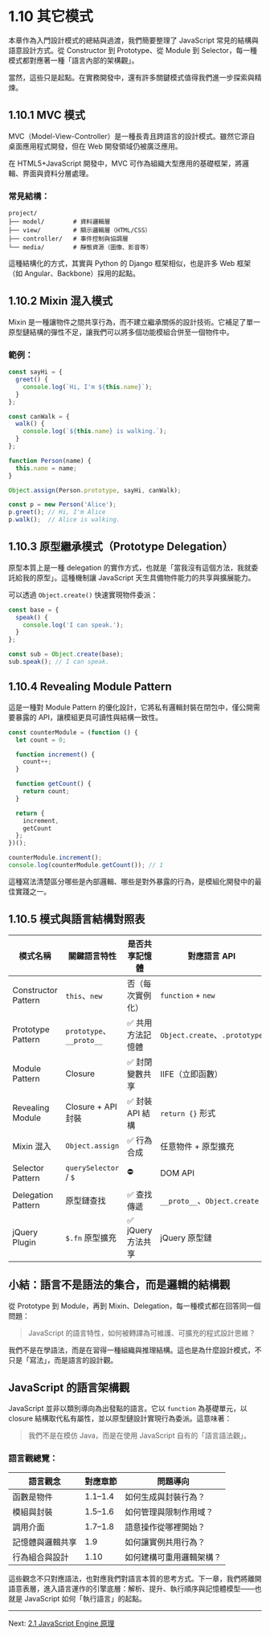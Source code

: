 # 1.10 其它模式

本章作為入門設計模式的總結與過渡，我們簡要整理了 JavaScript 常見的結構與語意設計方式。從 Constructor 到 Prototype、從 Module 到 Selector，每一種模式都對應著一種「語言內部的架構觀」。

當然，這些只是起點。在實務開發中，還有許多關鍵模式值得我們進一步探索與精煉。


## 1.10.1 MVC 模式

MVC（Model-View-Controller）是一種長青且跨語言的設計模式。雖然它源自桌面應用程式開發，但在 Web 開發領域仍被廣泛應用。

在 HTML5+JavaScript 開發中，MVC 可作為組織大型應用的基礎框架，將邏輯、界面與資料分層處理。

### 常見結構：

```
project/
├── model/        # 資料邏輯層
├── view/         # 顯示邏輯層（HTML/CSS）
├── controller/   # 事件控制與協調層
└── media/        # 靜態資源（圖像、影音等）
```

這種結構化的方式，其實與 Python 的 Django 框架相似，也是許多 Web 框架（如 Angular、Backbone）採用的起點。

## 1.10.2 Mixin 混入模式

Mixin 是一種讓物件之間共享行為，而不建立繼承關係的設計技術。它補足了單一原型鏈結構的彈性不足，讓我們可以將多個功能模組合併至一個物件中。

### 範例：

```javascript
const sayHi = {
  greet() {
    console.log(`Hi, I'm ${this.name}`);
  }
};

const canWalk = {
  walk() {
    console.log(`${this.name} is walking.`);
  }
};

function Person(name) {
  this.name = name;
}

Object.assign(Person.prototype, sayHi, canWalk);

const p = new Person('Alice');
p.greet(); // Hi, I'm Alice
p.walk();  // Alice is walking.
```

## 1.10.3 原型繼承模式（Prototype Delegation）

原型本質上是一種 delegation 的實作方式，也就是「當我沒有這個方法，我就委託給我的原型」。這種機制讓 JavaScript 天生具備物件能力的共享與擴展能力。

可以透過 `Object.create()` 快速實現物件委派：

```javascript
const base = {
  speak() {
    console.log('I can speak.');
  }
};

const sub = Object.create(base);
sub.speak(); // I can speak.
```

## 1.10.4 Revealing Module Pattern

這是一種對 Module Pattern 的優化設計，它將私有邏輯封裝在閉包中，僅公開需要暴露的 API，讓模組更具可讀性與結構一致性。

```javascript
const counterModule = (function () {
  let count = 0;

  function increment() {
    count++;
  }

  function getCount() {
    return count;
  }

  return {
    increment,
    getCount
  };
})();

counterModule.increment();
console.log(counterModule.getCount()); // 1
```

這種寫法清楚區分哪些是內部邏輯、哪些是對外暴露的行為，是模組化開發中的最佳實踐之一。

## 1.10.5 模式與語言結構對照表

| 模式名稱 | 關鍵語言特性 | 是否共享記憶體 | 對應語言 API | 適用情境 |
|----------|----------------|----------------|----------------|------------|
| Constructor Pattern | `this`、`new` | 否（每次實例化） | `function` + `new` | 簡單物件產生 |
| Prototype Pattern | `prototype`、`__proto__` | ✅ 共用方法記憶體 | `Object.create`、`.prototype` | 多實例共用行為 |
| Module Pattern | Closure | ✅ 封閉變數共享 | IIFE（立即函數） | 單體模組（Singleton） |
| Revealing Module | Closure + API 封裝 | ✅ 封裝 API 結構 | `return {}` 形式 | 模組封裝與可讀性 |
| Mixin 混入 | `Object.assign` | ✅ 行為合成 | 任意物件 + 原型擴充 | 多行為組合 |
| Selector Pattern | `querySelector` / `$` | ⛔ | DOM API | UI 操作語意入口 |
| Delegation Pattern | 原型鏈查找 | ✅ 查找傳遞 | `__proto__`、`Object.create` | 行為覆寫與轉發 |
| jQuery Plugin | `$.fn` 原型擴充 | ✅ jQuery 方法共享 | jQuery 原型鏈 | 擴充現有物件能力 |


## 小結：語言不是語法的集合，而是邏輯的結構觀

從 Prototype 到 Module，再到 Mixin、Delegation，每一種模式都在回答同一個問題：

> JavaScript 的語言特性，如何被轉譯為可維護、可擴充的程式設計思維？

我們不是在學語法，而是在習得一種組織與推理結構。這也是為什麼設計模式，不只是「寫法」，而是語言的設計觀。

## JavaScript 的語言架構觀

JavaScript 並非以類別導向為出發點的語言。它以 `function` 為基礎單元，以 closure 結構取代私有屬性，並以原型鏈設計實現行為委派。這意味著：

> 我們不是在模仿 Java，而是在使用 JavaScript 自有的「語言語法觀」。

### 語言觀總覽：

| 語言觀念 | 對應章節 | 問題導向 |
|-----------|-----------|-------------|
| 函數是物件 | 1.1–1.4 | 如何生成與封裝行為？ |
| 模組與封裝 | 1.5–1.6 | 如何管理與限制作用域？ |
| 調用介面 | 1.7–1.8 | 語意操作從哪裡開始？ |
| 記憶體與邏輯共享 | 1.9 | 如何讓實例共用行為？ |
| 行為組合與設計 | 1.10 | 如何建構可重用邏輯架構？ |

這些觀念不只對應語法，也對應我們對語言本質的思考方式。下一章，我們將離開語意表層，進入語言運作的引擎底層：解析、提升、執行順序與記憶體模型——也就是 JavaScript 如何「執行語言」的起點。

---

Next: [2.1 JavaScript Engine 原理](../chapter2/1-js-engine.md)
